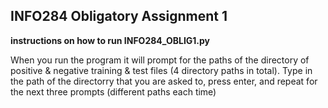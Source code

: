 ## INFO284 Obligatory Assignment 1

**instructions on how to run INFO284_OBLIG1.py**

When you run the program it will prompt for the paths of the directory of positive & negative training & test files (4 directory paths in total). Type in the path of the directorry that you are asked to, press enter, and repeat for the next three prompts (different paths each time)